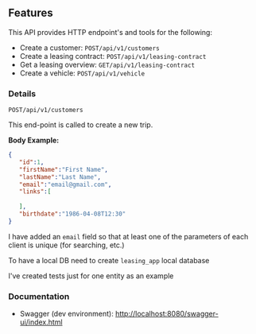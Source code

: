 ## Features

This API provides HTTP endpoint's and tools for the following:

* Create a customer: `POST/api/v1/customers`
* Create a leasing contract: `POST/api/v1/leasing-contract`
* Get a leasing overview: `GET/api/v1/leasing-contract`
* Create a vehicle: `POST/api/v1/vehicle`

### Details

`POST/api/v1/customers`

This end-point is called to create a new trip.

**Body Example:**

```json
{
   "id":1,
   "firstName":"First Name",
   "lastName":"Last Name",
   "email":"email@gmail.com",
   "links":[
      
   ],
   "birthdate":"1986-04-08T12:30"
}
```

I have added an `email` field so that at least one of the parameters of each client is unique (for searching, etc.)


To have a local DB need to create `leasing_app` local database

I've created tests just for one entity as an example

### Documentation

* Swagger (dev environment): [http://localhost:8080/swagger-ui/index.html](http://localhost:8080/swagger-ui/index.html)
